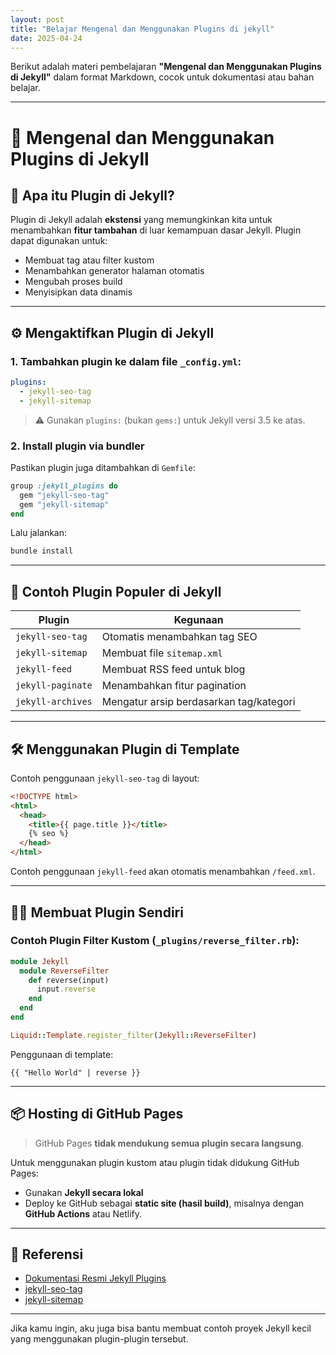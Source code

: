```yaml
---
layout: post
title: "Belajar Mengenal dan Menggunakan Plugins di jekyll"
date: 2025-04-24
---
```


Berikut adalah materi pembelajaran **"Mengenal dan Menggunakan Plugins di Jekyll"** dalam format Markdown, cocok untuk dokumentasi atau bahan belajar.

---





# 🔌 Mengenal dan Menggunakan Plugins di Jekyll

## 📘 Apa itu Plugin di Jekyll?

Plugin di Jekyll adalah **ekstensi** yang memungkinkan kita untuk menambahkan **fitur tambahan** di luar kemampuan dasar Jekyll. Plugin dapat digunakan untuk:

* Membuat tag atau filter kustom
* Menambahkan generator halaman otomatis
* Mengubah proses build
* Menyisipkan data dinamis

---

## ⚙️ Mengaktifkan Plugin di Jekyll

### 1. Tambahkan plugin ke dalam file `_config.yml`:

```yaml
plugins:
  - jekyll-seo-tag
  - jekyll-sitemap
```

> ⚠️ Gunakan `plugins:` (bukan `gems:`) untuk Jekyll versi 3.5 ke atas.

### 2. Install plugin via bundler

Pastikan plugin juga ditambahkan di `Gemfile`:

```ruby
group :jekyll_plugins do
  gem "jekyll-seo-tag"
  gem "jekyll-sitemap"
end
```

Lalu jalankan:

```bash
bundle install
```

---

## 🔎 Contoh Plugin Populer di Jekyll

| Plugin            | Kegunaan                                |
| ----------------- | --------------------------------------- |
| `jekyll-seo-tag`  | Otomatis menambahkan tag SEO            |
| `jekyll-sitemap`  | Membuat file `sitemap.xml`              |
| `jekyll-feed`     | Membuat RSS feed untuk blog             |
| `jekyll-paginate` | Menambahkan fitur pagination            |
| `jekyll-archives` | Mengatur arsip berdasarkan tag/kategori |

---

## 🛠️ Menggunakan Plugin di Template

Contoh penggunaan `jekyll-seo-tag` di layout:

```html
<!DOCTYPE html>
<html>
  <head>
    <title>{{ page.title }}</title>
    {% seo %}
  </head>
</html>
```

Contoh penggunaan `jekyll-feed` akan otomatis menambahkan `/feed.xml`.

---

## 👨‍💻 Membuat Plugin Sendiri

### Contoh Plugin Filter Kustom (`_plugins/reverse_filter.rb`):

```ruby
module Jekyll
  module ReverseFilter
    def reverse(input)
      input.reverse
    end
  end
end

Liquid::Template.register_filter(Jekyll::ReverseFilter)
```

Penggunaan di template:

```liquid
{{ "Hello World" | reverse }}
```

---

## 📦 Hosting di GitHub Pages

> GitHub Pages **tidak mendukung semua plugin secara langsung**.

Untuk menggunakan plugin kustom atau plugin tidak didukung GitHub Pages:

* Gunakan **Jekyll secara lokal**
* Deploy ke GitHub sebagai **static site (hasil build)**, misalnya dengan **GitHub Actions** atau Netlify.

---

## 🔗 Referensi

* [Dokumentasi Resmi Jekyll Plugins](https://jekyllrb.com/docs/plugins/)
* [jekyll-seo-tag](https://github.com/jekyll/jekyll-seo-tag)
* [jekyll-sitemap](https://github.com/jekyll/jekyll-sitemap)

---

Jika kamu ingin, aku juga bisa bantu membuat contoh proyek Jekyll kecil yang menggunakan plugin-plugin tersebut.
